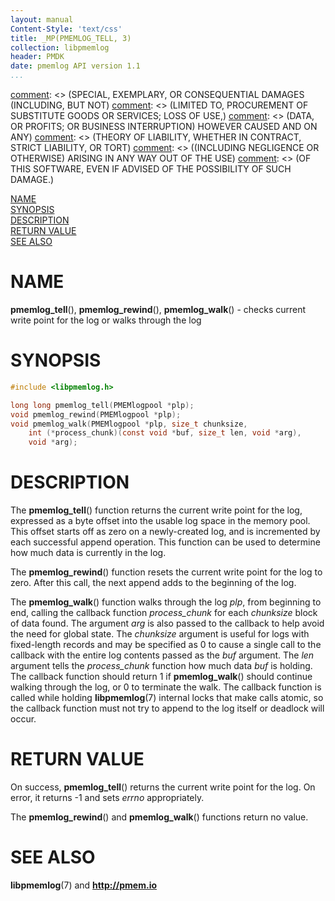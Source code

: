 ```yaml
---
layout: manual
Content-Style: 'text/css'
title: _MP(PMEMLOG_TELL, 3)
collection: libpmemlog
header: PMDK
date: pmemlog API version 1.1
...
```


[comment]: <> (Copyright 2017, Intel Corporation)

[comment]: <> (Redistribution and use in source and binary forms, with or without)
[comment]: <> (modification, are permitted provided that the following conditions)
[comment]: <> (are met:)
[comment]: <> (    * Redistributions of source code must retain the above copyright)
[comment]: <> (      notice, this list of conditions and the following disclaimer.)
[comment]: <> (    * Redistributions in binary form must reproduce the above copyright)
[comment]: <> (      notice, this list of conditions and the following disclaimer in)
[comment]: <> (      the documentation and/or other materials provided with the)
[comment]: <> (      distribution.)
[comment]: <> (    * Neither the name of the copyright holder nor the names of its)
[comment]: <> (      contributors may be used to endorse or promote products derived)
[comment]: <> (      from this software without specific prior written permission.)

[comment]: <> (THIS SOFTWARE IS PROVIDED BY THE COPYRIGHT HOLDERS AND CONTRIBUTORS)
[comment]: <> ("AS IS" AND ANY EXPRESS OR IMPLIED WARRANTIES, INCLUDING, BUT NOT)
[comment]: <> (LIMITED TO, THE IMPLIED WARRANTIES OF MERCHANTABILITY AND FITNESS FOR)
[comment]: <> (A PARTICULAR PURPOSE ARE DISCLAIMED. IN NO EVENT SHALL THE COPYRIGHT)
[comment]: <> (OWNER OR CONTRIBUTORS BE LIABLE FOR ANY DIRECT, INDIRECT, INCIDENTAL,)
[comment]: <> (SPECIAL, EXEMPLARY, OR CONSEQUENTIAL DAMAGES (INCLUDING, BUT NOT)
[comment]: <> (LIMITED TO, PROCUREMENT OF SUBSTITUTE GOODS OR SERVICES; LOSS OF USE,)
[comment]: <> (DATA, OR PROFITS; OR BUSINESS INTERRUPTION) HOWEVER CAUSED AND ON ANY)
[comment]: <> (THEORY OF LIABILITY, WHETHER IN CONTRACT, STRICT LIABILITY, OR TORT)
[comment]: <> ((INCLUDING NEGLIGENCE OR OTHERWISE) ARISING IN ANY WAY OUT OF THE USE)
[comment]: <> (OF THIS SOFTWARE, EVEN IF ADVISED OF THE POSSIBILITY OF SUCH DAMAGE.)

[comment]: <> (pmemlog_tell.3 -- man page for pmemlog_tell, pmemlog_rewind and pmemlog_walk functions)

[NAME](#name)<br />
[SYNOPSIS](#synopsis)<br />
[DESCRIPTION](#description)<br />
[RETURN VALUE](#return-value)<br />
[SEE ALSO](#see-also)<br />


# NAME #

**pmemlog_tell**(), **pmemlog_rewind**(),
**pmemlog_walk**() - checks current write point for the log or walks through the log


# SYNOPSIS #

```c
#include <libpmemlog.h>

long long pmemlog_tell(PMEMlogpool *plp);
void pmemlog_rewind(PMEMlogpool *plp);
void pmemlog_walk(PMEMlogpool *plp, size_t chunksize,
	int (*process_chunk)(const void *buf, size_t len, void *arg),
	void *arg);
```

# DESCRIPTION #

The **pmemlog_tell**() function returns the current write point for the log,
expressed as a byte offset into the usable log space in the memory pool.
This offset starts off as zero on a newly-created log,
and is incremented by each successful append operation.
This function can be used to determine how much data is currently in the log.

The **pmemlog_rewind**() function resets the current write point for the log to zero.
After this call, the next append adds to the beginning of the log.

The **pmemlog_walk**() function walks through the log *plp*, from beginning to
end, calling the callback function *process_chunk* for each *chunksize* block
of data found. The argument *arg* is also passed to the callback to help
avoid the need for global state. The *chunksize* argument is useful for logs
with fixed-length records and may be specified as 0 to cause a single call
to the callback with the entire log contents passed as the *buf* argument. The
*len* argument tells the *process_chunk* function how much data *buf* is
holding. The callback function should return 1 if **pmemlog_walk**() should
continue walking through the log, or 0 to terminate the walk. The callback
function is called while holding **libpmemlog**(7) internal locks that make
calls atomic, so the callback function must not try to append to the log itself
or deadlock will occur.


# RETURN VALUE #

On success, **pmemlog_tell**() returns the current write point for the log.
On error, it returns -1 and sets *errno* appropriately.

The **pmemlog_rewind**() and **pmemlog_walk**() functions return no value.


# SEE ALSO #

**libpmemlog**(7) and **<http://pmem.io>**
